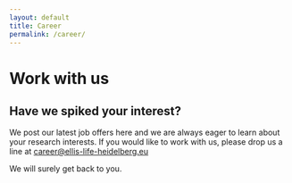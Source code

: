 ```yaml
---
layout: default
title: Career
permalink: /career/
---
```


**Work with us**
================

## Have we spiked your interest?

We post our latest job offers here and we are always eager to learn about your research interests. If you would like to work with us, please drop us a line at [career@ellis-life-heidelberg.eu](mailto:career@ellis-life-heidelberg.eu)

We will surely get back to you.

